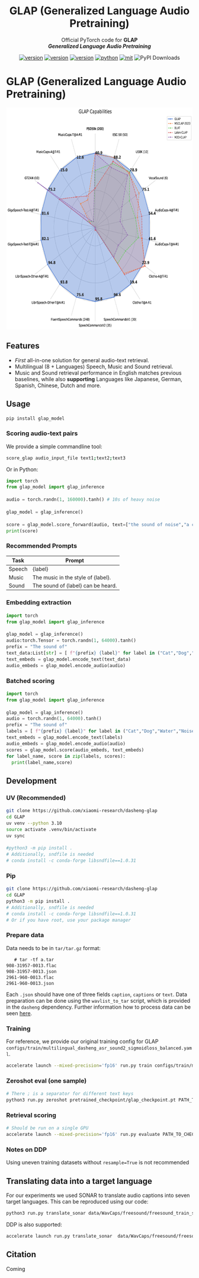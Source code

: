 <div align="center">
    <h1>
    GLAP (Generalized Language Audio Pretraining)
    </h1>
    <p>
    Official PyTorch code for <b>GLAP</b> <br>
    <b><em>Generalized Language Audio Pretraining</em></b>
    </p>
    </p>
    <a href="https://arxiv.org/abs/2506.11350"><img src="https://img.shields.io/badge/" alt="version"></a>
    <a href="https://github.com/xiaomi/glap"><img src="https://img.shields.io/badge/Platform-linux-lightgrey" alt="version"></a>
    <a href="https://www.python.org"><img src="https://img.shields.io/badge/Python-3.10+-orange" alt="version"></a>
    <a href="https://pytorch.org"><img src="https://img.shields.io/badge/PyTorch-2.0+-brightgreen" alt="python"></a>
    <a href="https://www.apache.org/licenses/LICENSE-2.0"><img src="https://img.shields.io/badge/License-Apache%202.0-blue.svg" alt="mit"></a>
    <img src="https://img.shields.io/pypi/dm/glap_model" alt="PyPI Downloads">

</div>




# GLAP (Generalized Language Audio Pretraining)


<img src="resources/capabilities.png" alt="GLAP capabiltiies" style="height: 600px;">


## Features


* *First* all-in-one solution for general audio-text retrieval. 
* Multilingual (8 + Languages) Speech, Music and Sound retrieval. 
* Music and Sound retrieval performance in English matches previous baselines, while also **supporting** Languages like Japanese, German, Spanish, Chinese, Dutch and more.


## Usage


```bash
pip install glap_model
```


### Scoring audio-text pairs

We provide a simple commandline tool:

```bash
score_glap audio_input_file text1;text2;text3
```

Or in Python:

```python
import torch
from glap_model import glap_inference

audio = torch.randn(1, 160000).tanh() # 10s of heavy noise

glap_model = glap_inference()

score = glap_model.score_forward(audio, text=["the sound of noise","a car is driving","a person is speaking"])
print(score)
```



### Recommended Prompts

| Task   | Prompt                                  |
|--------|-----------------------------------------|
| Speech | {label}                                 |
| Music  | The music in the style of {label}.      |
| Sound  | The sound of {label} can be heard.      |


### Embedding extraction 

```python
import torch
from glap_model import glap_inference

glap_model = glap_inference()
audio:torch.Tensor = torch.randn(1, 64000).tanh()
prefix = "The sound of"
text_data:List[str] = [ f"{prefix} {label}" for label in ("Cat","Dog","Water","Noise")]
text_embeds = glap_model.encode_text(text_data)
audio_embeds = glap_model.encode_audio(audio)
```


### Batched scoring


```python
import torch
from glap_model import glap_inference

glap_model = glap_inference()
audio = torch.randn(1, 64000).tanh()
prefix = "The sound of"
labels = [ f"{prefix} {label}" for label in ("Cat","Dog","Water","Noise")]
text_embeds = glap_model.encode_text(labels)
audio_embeds = glap_model.encode_audio(audio)
scores = glap_model.score(audio_embeds, text_embeds)
for label_name, score in zip(labels, scores):
  print(label_name,score)


```

## Development


### UV (Recommended)

```bash
git clone https://github.com/xiaomi-research/dasheng-glap
cd GLAP
uv venv --python 3.10
source activate .venv/bin/activate
uv sync

#python3 -m pip install .
# Additionally, sndfile is needed
# conda install -c conda-forge libsndfile==1.0.31
```

### Pip

```bash
git clone https://github.com/xiaomi-research/dasheng-glap
cd GLAP
python3 -m pip install .
# Additionally, sndfile is needed
# conda install -c conda-forge libsndfile==1.0.31
# Or if you have root, use your package manager
```


### Prepare data


Data needs to be in `tar/tar.gz` format:

```
   # tar -tf a.tar
908-31957-0013.flac
908-31957-0013.json
2961-960-0013.flac
2961-960-0013.json
```


Each `.json` should have one of three fields `caption`, `captions` or `text`.
Data preparation can be done using the `wavlist_to_tar` script, which is provided in the `dasheng` dependency.
Further information how to process data can be seen [here](https://github.com/XiaoMi/dasheng?tab=readme-ov-file#3-training).

### Training


For reference, we provide our original training config for GLAP `configs/train/multilingual_dasheng_asr_sound2_sigmoidloss_balanced.yaml`.


```bash
accelerate launch --mixed-precision='fp16' run.py train configs/train/multilingual_dasheng_asr_sound2_sigmoidloss_balanced.yaml
```


### Zeroshot eval (one sample)


```bash
# There ; is a separator for different text keys
python3 run.py zeroshot pretrained_checkpoint/glap_checkpoint.pt PATH_TO_WAV_FLAC_MP3_SAMPLE.wav "The sound of a horse;Car;Mama;The sound of music;somebody is speaking;The sound of ein Pferd;一只马;Music is played;音乐的声音;Musik ist zu hoeren";Zero;One;Two;Three"
```

### Retrieval scoring

```bash
# Should be run on a single GPU
accelerate launch --mixed-precision='fp16' run.py evaluate PATH_TO_CHECKPOINT
```



### Notes on DDP

Using uneven training datasets without `resample=True` is not recommended


## Translating data into a target language

For our experiments we used SONAR to translate audio captions into seven target languages. This can be reproduced using our code:


```bash
python3 run.py translate_sonar data/WavCaps/freesound/freesound_train_sample_0000* --output_path data/translations/WavCaps/freesound/
```

DDP is also supported:

```bash
accelerate launch run.py translate_sonar  data/WavCaps/freesound/freesound_train_sample_0000* --output_path data/translations/WavCaps/freesound/
```


## Citation

Coming 
```bibtex
```
